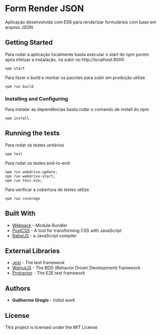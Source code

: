 # Form Render JSON 

Aplicação desenvolvida com ES6 para renderizar formulários com base em arquivo JSON.

## Getting Started

Para rodar a aplicação localmente basta executar o start do npm porem após efetuar a instalação, irá subir no http://localhost:9000

```
npm start
```

Para fazer o build e montar os pacotes para subir em produção utilize

```
npm run build
```

### Installing and Configuring

Para instalar as dependências basta rodar o comando de install do npm.

```
npm install
```

## Running the tests

Para rodar os testes unitários

```
npm test
```

Para rodar os testes end-to-end

```
npm run webdrive-update;
npm run webdrive-start;
npm run test-e2e;
```

Para verificar a cobertura de testes utilize

```
npm run coverage
```

## Built With

* [Webpack](https://webpack.github.io/) - Module Bundler
* [PostCSS](http://postcss.org/) - A tool for transforming CSS with JavaScript
* [BabelJS](https://babeljs.io/) - a JavaScript compiler


## External Libraries

* [Jest](https://facebook.github.io/jest/) - The test framework
* [WalnutJS](https://github.com/mmendesas/walnutjs) - The BDD (Behavior Driven Development) framework
* [Protractor](https://github.com/mmendesas/walnutjs) - The E2E test framework

## Authors

* **Guilherme Gregio** - *Initial work* 

## License

This project is licensed under the MIT License